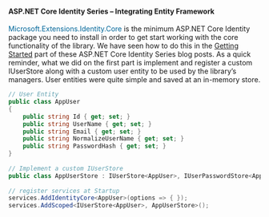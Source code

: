 #### ASP.NET Core Identity Series – Integrating Entity Framework 
<font color=#069>Microsoft.Extensions.Identity.Core</font> is the minimum ASP.NET Core Identity package you need to install in order to get start working with the core functionality of the library. We have seen how to do this in the [Getting Started](./asp-net-core-identity-series-getting-started.md) part of these ASP.NET Core Identity Series blog posts. As a quick reminder, what we did on the first part is implement and register a custom IUserStore along with a custom user entity to be used by the library’s managers. User entities were quite simple and saved at an in-memory store.  

```c#
// User Entity
public class AppUser
{
    public string Id { get; set; }
    public string UserName { get; set; }
    public string Email { get; set; }
    public string NormalizeUserName { get; set; }
    public string PasswordHash { get; set; }
}
 
// Implement a custom IUserStore
public class AppUserStore : IUserStore<AppUser>, IUserPasswordStore<AppUser></AppUser>
 
// register services at Startup
services.AddIdentityCore<AppUser>(options => { });
services.AddScoped<IUserStore<AppUser>, AppUserStore>();
```  
